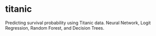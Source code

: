 # titanic
Predicting survival probability using Titanic data. Neural Network, Logit Regression, Random Forest, and Decision Trees.
